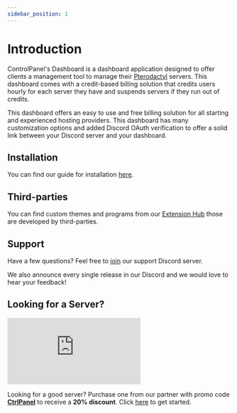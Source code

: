 ```yaml
---
sidebar_position: 1
---
```


# Introduction

ControlPanel's Dashboard is a dashboard application designed to offer clients a management tool to manage their [Pterodactyl](https://pterodactyl.io/) servers. This dashboard comes with a credit-based billing solution that credits users hourly for each server they have and suspends servers if they run out of credits.

This dashboard offers an easy to use and free billing solution for all starting and experienced hosting providers. This dashboard has many customization options and added Discord OAuth verification to offer a solid link between your Discord server and your dashboard.

## Installation
You can find our guide for installation [here](Installation/getting-started).

## Third-parties
You can find custom themes and programs from our [Extension Hub](https://market.ctrlpanel.gg/) those are developed by third-parties.

## Support
Have a few questions? Feel free to [join](https://discord.gg/GY7PWejUaG) our support Discord server.

We also announce every single release in our Discord and we would love to hear your feedback!

## Looking for a Server?

[![ZAP-Hosting Gameserver and Webhosting](https://zap-hosting.com/interface/download/images.php?type=affiliate&id=421578)](https://zap-hosting.com/a/29b1c37a4f87bde5463afe8a0f49d129b16ccf9e)

Looking for a good server? Purchase one from our partner with promo code **[CtrlPanel](https://zap-hosting.com/CtrlPanel)** to receive a **20% discount**. Click [here](https://zap-hosting.com/CtrlPanel) to get started.
